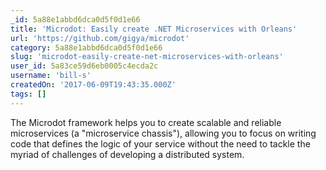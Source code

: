 ```yaml
---
_id: 5a88e1abbd6dca0d5f0d1e66
title: 'Microdot: Easily create .NET Microservices with Orleans'
url: 'https://github.com/gigya/microdot'
category: 5a88e1abbd6dca0d5f0d1e66
slug: 'microdot-easily-create-net-microservices-with-orleans'
user_id: 5a83ce59d6eb0005c4ecda2c
username: 'bill-s'
createdOn: '2017-06-09T19:43:35.000Z'
tags: []
---
```


The Microdot framework helps you to create scalable and reliable microservices (a "microservice chassis"), allowing you to focus on writing code that defines the logic of your service without the need to tackle the myriad of challenges of developing a distributed system.
